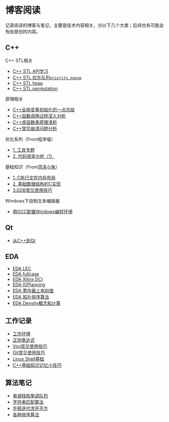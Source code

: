 # 博客阅读
记录阅读的博客与笔记，主要是技术内容相关，分以下几个大类；后续也有可能会有些原创的内容。
## C++
C++ STL相关
- [C++ STL API学习](/src/stl/STL_learning)
- [C++ STL 优先队列`priority_queue`](/src/stl/STL_priority_queue)
- [C++ STL heap](/src/stl/STL_heap)
- [C++ STL permutation](/src/stl/STL_permutation)

原理相关
- [C++全局变量初始化的一点总结](/src/bg/02/00)
- [C++函数调用过程深入分析](/src/bg/02/01)
- [C++虚函数表原理浅析](/src/bg/02/02)
- [C++常见崩溃问题分析](/src/bg/02/03)

优化系列（From程序喵）
- [1. 工具专题](/src/bg/00/00)
- [2. 代码效率分析（1）](/src/bg/00/01)

基础知识（From[菏泽小朱](https://blog.51cto.com/12138867?s=4)）
- [1. C执行文件内存布局](/src/bg/01/00)
- [2. 基础数据结构的C实现](/src/bg/01/01)
- [3.GDB常见使用技巧](/src/bg/01/02)

Windows下自制文本编辑器
- [用GCC配置Windows编程环境](/src/bg/03/00)

## Qt
- [从C++到Qt](/src/qt/00_from_cpp_to_qt)

## EDA
- [EDA LEC](/src/eda/EDA_LEC)
- [EDA fullcase](/src/eda/EDA_fullcase)
- [EDA Xilinx DCI](/src/eda/EDA_XilinxDCI)
- [EDA IOPlanning](/src/eda/EDA_IOPlanning)
- [EDA 寄存器上电初值](/src/eda/EDA_RegsInitVar)
- [EDA 拓扑排序算法](/src/eda/EDA_TopologicalSorting)
- [EDA Density概念和计算](src/eda/EDA_Density)

## 工作记录
- [工作环境](/blog/work_environment)
- [正则表达式](/blog/regex)
- [Vim常见使用技巧](/blog/vim-use)
- [Git常见使用技巧](/blog/git-use)
- [Linux Shell基础](/blog/linux-shell)
- [C++基础知识记忆小技巧](/blog/cpp-basic-tricks)

## 算法笔记
- [单调栈和单调队列](src/al/00)
- [字符串匹配算法](src/al/01)
- [牛顿迭代求开平方](src/al/02)
- [各种排序算法](src/al/03)

